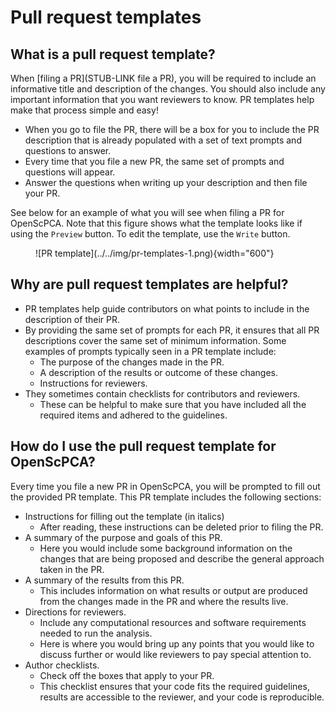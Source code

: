 # Pull request templates

## What is a pull request template?

When [filing a PR](STUB-LINK file a PR), you will be required to include an informative title and description of the changes.
You should also include any important information that you want reviewers to know.
PR templates help make that process simple and easy!

- When you go to file the PR, there will be a box for you to include the PR description that is already populated with a set of text prompts and questions to answer.
- Every time that you file a new PR, the same set of prompts and questions will appear.
- Answer the questions when writing up your description and then file your PR.

See below for an example of what you will see when filing a PR for OpenScPCA.
Note that this figure shows what the template looks like if using the `Preview` button.
To edit the template, use the `Write` button.

<figure markdown="span">
    ![PR template](../../img/pr-templates-1.png){width="600"}
</figure>


## Why are pull request templates are helpful?

- PR templates help guide contributors on what points to include in the description of their PR.
- By providing the same set of prompts for each PR, it ensures that all PR descriptions cover the same set of minimum information.
Some examples of prompts typically seen in a PR template include:
    - The purpose of the changes made in the PR.
    - A description of the results or outcome of these changes.
    - Instructions for reviewers.
- They sometimes contain checklists for contributors and reviewers.
    - These can be helpful to make sure that you have included all the required items and adhered to the guidelines.

## How do I use the pull request template for OpenScPCA?

Every time you file a new PR in OpenScPCA, you will be prompted to fill out the provided PR template.
This PR template includes the following sections:

- Instructions for filling out the template (in italics)
    - After reading, these instructions can be deleted prior to filing the PR.
- A summary of the purpose and goals of this PR.
    - Here you would include some background information on the changes that are being proposed and describe the general approach taken in the PR.
- A summary of the results from this PR.
    - This includes information on what results or output are produced from the changes made in the PR and where the results live.
- Directions for reviewers.
    - Include any computational resources and software requirements needed to run the analysis.
    - Here is where you would bring up any points that you would like to discuss further or would like reviewers to pay special attention to.
- Author checklists.
    - Check off the boxes that apply to your PR.
    - This checklist ensures that your code fits the required guidelines, results are accessible to the reviewer, and your code is reproducible.
